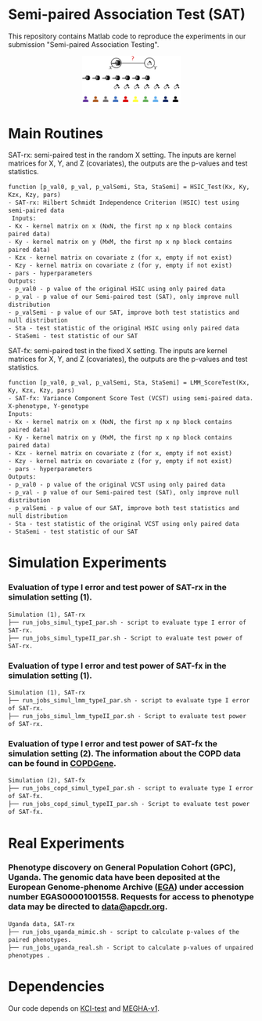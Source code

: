 # Semi-paired Association Test (SAT)

This repository contains Matlab code to reproduce the experiments in our submission "Semi-paired Association Testing".
<p align="center">
  <img width="40%" height="40%" src="fig1.png">
</p>

# Main Routines
SAT-rx: semi-paired test in the random X setting. The inputs are kernel matrices for X, Y, and Z (covariates), the outputs are the p-values and test statistics. 

```
function [p_val0, p_val, p_valSemi, Sta, StaSemi] = HSIC_Test(Kx, Ky, Kzx, Kzy, pars)
- SAT-rx: Hilbert Schmidt Independence Criterion (HSIC) test using semi-paired data
 Inputs: 
- Kx - kernel matrix on x (NxN, the first np x np block contains paired data)
- Ky - kernel matrix on y (MxM, the first np x np block contains paired data)
- Kzx - kernel matrix on covariate z (for x, empty if not exist)
- Kzy - kernel matrix on covariate z (for y, empty if not exist)
- pars - hyperparameters
Outputs:
- p_val0 - p value of the original HSIC using only paired data
- p_val - p value of our Semi-paired test (SAT), only improve null distribution
- p_valSemi - p value of our SAT, improve both test statistics and null distribution
- Sta - test statistic of the original HSIC using only paired data
- StaSemi - test statistic of our SAT 
```

SAT-fx: semi-paired test in the fixed X setting. The inputs are kernel matrices for X, Y, and Z (covariates), the outputs are the p-values and test statistics. 

``` 
function [p_val0, p_val, p_valSemi, Sta, StaSemi] = LMM_ScoreTest(Kx, Ky, Kzx, Kzy, pars)
- SAT-fx: Variance Component Score Test (VCST) using semi-paired data. X-phenotype, Y-genotype
Inputs: 
- Kx - kernel matrix on x (NxN, the first np x np block contains paired data)
- Ky - kernel matrix on y (MxM, the first np x np block contains paired data)
- Kzx - kernel matrix on covariate z (for x, empty if not exist)
- Kzy - kernel matrix on covariate z (for y, empty if not exist)
- pars - hyperparameters
Outputs:
- p_val0 - p value of the original VCST using only paired data
- p_val - p value of our Semi-paired test (SAT), only improve null distribution
- p_valSemi - p value of our SAT, improve both test statistics and null distribution
- Sta - test statistic of the original VCST using only paired data
- StaSemi - test statistic of our SAT
```

# Simulation Experiments
### Evaluation of type I error and test power of SAT-rx in the simulation setting (1).
```
Simulation (1), SAT-rx
├── run_jobs_simul_typeI_par.sh - script to evaluate type I error of SAT-rx.
├── run_jobs_simul_typeII_par.sh - Script to evaluate test power of SAT-rx.
```
### Evaluation of type I error and test power of SAT-fx in the simulation setting (1).
```
Simulation (1), SAT-rx
├── run_jobs_simul_lmm_typeI_par.sh - script to evaluate type I error of SAT-rx.
├── run_jobs_simul_lmm_typeII_par.sh - Script to evaluate test power of SAT-rx.
```

### Evaluation of type I error and test power of SAT-fx the simulation setting (2). The information about the COPD data can be found in [COPDGene](http://www.copdgene.org/).
```
Simulation (2), SAT-fx
├── run_jobs_copd_simul_typeI_par.sh - script to evaluate type I error of SAT-fx.
├── run_jobs_copd_simul_typeII_par.sh - Script to evaluate test power of SAT-fx.
```

# Real Experiments
### Phenotype discovery on General Population Cohort (GPC), Uganda. The genomic data have been deposited at the European Genome-phenome Archive ([EGA](https://www.ebi.ac.uk/ega/)) under accession number EGAS00001001558. Requests for access to phenotype data may be directed to data@apcdr.org.
```
Uganda data, SAT-rx
├── run_jobs_uganda_mimic.sh - script to calculate p-values of the paired phenotypes.
├── run_jobs_uganda_real.sh - Script to calculate p-values of unpaired phenotypes .
```

# Dependencies 
Our code depends on [KCI-test](http://people.tuebingen.mpg.de/kzhang/KCI-test.zip) and [MEGHA-v1](https://scholar.harvard.edu/tge/software/megha).

